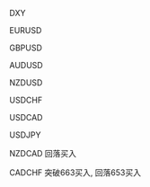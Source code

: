 
DXY 

EURUSD  

GBPUSD  

AUDUSD  

NZDUSD 

USDCHF

USDCAD

USDJPY

NZDCAD 回落买入

CADCHF 突破663买入, 回落653买入